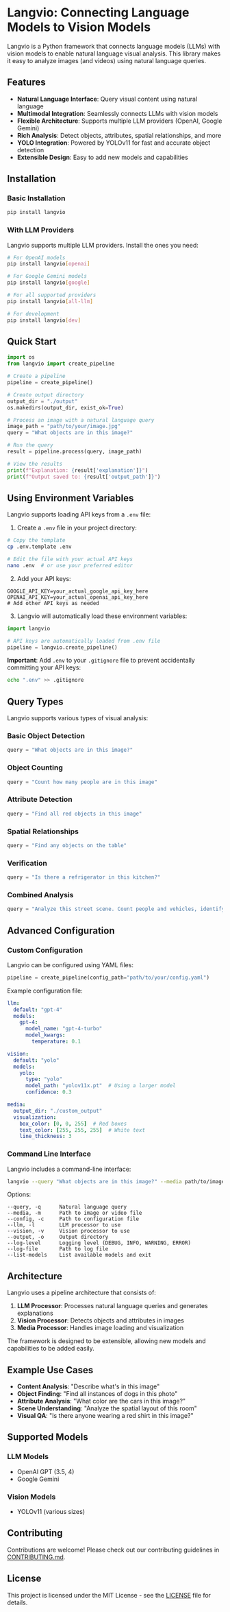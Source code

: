 # Langvio: Connecting Language Models to Vision Models

Langvio is a Python framework that connects language models (LLMs) with vision models to enable natural language visual analysis. This library makes it easy to analyze images (and videos) using natural language queries.

## Features

- **Natural Language Interface**: Query visual content using natural language
- **Multimodal Integration**: Seamlessly connects LLMs with vision models
- **Flexible Architecture**: Supports multiple LLM providers (OpenAI, Google Gemini)
- **Rich Analysis**: Detect objects, attributes, spatial relationships, and more
- **YOLO Integration**: Powered by YOLOv11 for fast and accurate object detection
- **Extensible Design**: Easy to add new models and capabilities

## Installation

### Basic Installation

```bash
pip install langvio
```

### With LLM Providers

Langvio supports multiple LLM providers. Install the ones you need:

```bash
# For OpenAI models
pip install langvio[openai]

# For Google Gemini models
pip install langvio[google]

# For all supported providers
pip install langvio[all-llm]

# For development
pip install langvio[dev]
```

## Quick Start

```python
import os
from langvio import create_pipeline

# Create a pipeline
pipeline = create_pipeline()

# Create output directory
output_dir = "./output"
os.makedirs(output_dir, exist_ok=True)

# Process an image with a natural language query
image_path = "path/to/your/image.jpg"
query = "What objects are in this image?"

# Run the query
result = pipeline.process(query, image_path)

# View the results
print(f"Explanation: {result['explanation']}")
print(f"Output saved to: {result['output_path']}")
```

## Using Environment Variables

Langvio supports loading API keys from a `.env` file:

1. Create a `.env` file in your project directory:

```bash
# Copy the template
cp .env.template .env

# Edit the file with your actual API keys
nano .env  # or use your preferred editor
```

2. Add your API keys:

```
GOOGLE_API_KEY=your_actual_google_api_key_here
OPENAI_API_KEY=your_actual_openai_api_key_here
# Add other API keys as needed
```

3. Langvio will automatically load these environment variables:

```python
import langvio

# API keys are automatically loaded from .env file
pipeline = langvio.create_pipeline()
```

**Important**: Add `.env` to your `.gitignore` file to prevent accidentally committing your API keys:

```bash
echo ".env" >> .gitignore
```

## Query Types

Langvio supports various types of visual analysis:

### Basic Object Detection

```python
query = "What objects are in this image?"
```

### Object Counting

```python
query = "Count how many people are in this image"
```

### Attribute Detection

```python
query = "Find all red objects in this image"
```

### Spatial Relationships

```python
query = "Find any objects on the table"
```

### Verification

```python
query = "Is there a refrigerator in this kitchen?"
```

### Combined Analysis

```python
query = "Analyze this street scene. Count people and vehicles, identify their locations relative to each other, and note any distinctive colors."
```

## Advanced Configuration

### Custom Configuration

Langvio can be configured using YAML files:

```python
pipeline = create_pipeline(config_path="path/to/your/config.yaml")
```

Example configuration file:

```yaml
llm:
  default: "gpt-4"
  models:
    gpt-4:
      model_name: "gpt-4-turbo"
      model_kwargs:
        temperature: 0.1

vision:
  default: "yolo"
  models:
    yolo:
      type: "yolo"
      model_path: "yolov11x.pt"  # Using a larger model
      confidence: 0.3

media:
  output_dir: "./custom_output"
  visualization:
    box_color: [0, 0, 255]  # Red boxes
    text_color: [255, 255, 255]  # White text
    line_thickness: 3
```

### Command Line Interface

Langvio includes a command-line interface:

```bash
langvio --query "What objects are in this image?" --media path/to/image.jpg
```

Options:

```
--query, -q      Natural language query
--media, -m      Path to image or video file
--config, -c     Path to configuration file
--llm, -l        LLM processor to use
--vision, -v     Vision processor to use
--output, -o     Output directory
--log-level      Logging level (DEBUG, INFO, WARNING, ERROR)
--log-file       Path to log file
--list-models    List available models and exit
```

## Architecture

Langvio uses a pipeline architecture that consists of:

1. **LLM Processor**: Processes natural language queries and generates explanations
2. **Vision Processor**: Detects objects and attributes in images
3. **Media Processor**: Handles image loading and visualization

The framework is designed to be extensible, allowing new models and capabilities to be added easily.

## Example Use Cases

- **Content Analysis**: "Describe what's in this image"
- **Object Finding**: "Find all instances of dogs in this photo"
- **Attribute Analysis**: "What color are the cars in this image?"
- **Scene Understanding**: "Analyze the spatial layout of this room"
- **Visual QA**: "Is there anyone wearing a red shirt in this image?"

## Supported Models

### LLM Models

- OpenAI GPT (3.5, 4)
- Google Gemini

### Vision Models

- YOLOv11 (various sizes)

## Contributing

Contributions are welcome! Please check out our contributing guidelines in [CONTRIBUTING.md](CONTRIBUTING.md).

## License

This project is licensed under the MIT License - see the [LICENSE](LICENSE) file for details.